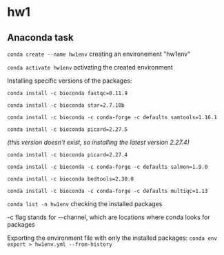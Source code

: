 # hw1
## Anaconda task
`conda create --name hw1env` creating an environement "hw1env"

`conda activate hw1env` activating the created environment

Installing specific versions of the packages:

`conda install -c bioconda fastqc=0.11.9`

`conda install -c bioconda star=2.7.10b`

`conda install -c bioconda -c conda-forge -c defaults samtools=1.16.1`

`conda install -c bioconda picard=2.27.5`

*(this version doesn’t exist, so installing the latest version 2.27.4)*

`conda install -c bioconda picard=2.27.4`

`conda install -c bioconda -c conda-forge -c defaults salmon=1.9.0`

`conda install -c bioconda bedtools=2.30.0`

`conda install -c bioconda -c conda-forge -c defaults multiqc=1.13`

`conda list -n hw1env` checking the installed packages

-c flag stands for --channel, which are locations where conda looks for packages

Exporting the environment file with only the installed packages:
`conda env export > hw1env.yml --from-history`


